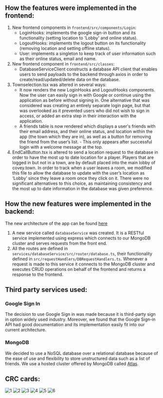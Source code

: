 ## How the features were implemented in the frontend:

1. New frontend components in `frontend/src/components/Login`:
   - LoginHooks: implements the google sign-in button and its functionality (setting location to 'Lobby' and online status).
   - LogoutHooks: implements the logout button on its functionality (removing location and setting offline status).
   - User: implements a singleton to keep track of user information such as their online status, email and name.
2. New frontend component in `frontend/src/classes`:
   - DatabaseServiceClient constructs a database API client that enables users to send payloads to the backend through axios in order to create/read/updated/delete data on the database.
3. Townselection.tsx was altered in several ways:
   - It now renders the new LoginHooks and LogoutHooks components. Now the user can easily sign in with Google or continue using the application as before without signing in. One alternative that was considered was creating an entirely separate login page, but that was overlooked as it prevented users who did not wish to sign in access, or added an extra step in their interaction with the application.
   - A friends table is now rendered which displays a user's friends with their email address, and their online status, and location within the app (the town which they are in), as well as a button for removing the friend from the user’s list. - This only appears after successful login with a welcome message at the top.
4. EndCallButton.tsx is altered to send a location request to the database in order to have the most up to date location for a player. Players that are logged in but not in a town, are by default placed into the main lobby of covey.town. In order to track when a user leaves a room, we modified this file to allow the database to update with the user’s location as ‘Lobby’ since they leave a room once they click on it. There were no significant alternatives to this choice, as maintaining consistency and the most up to date information in the database was given preference.

## How the new features were implemented in the backend:

The new architecture of the app can be found [here](docs/arch.png)

1. A new service called `databaseService` was created. It is a RESTful service implemented using express which connects to our MongoDB cluster and serves requests from the front end.
2. All the routes are defined in `services/databaseService/src/router/database.ts`, their functionality defined in `src/requestHandlers/DBRequestHandlers.ts`. Whenever a request is made to this service it connects to the MongoDB cluster and executes CRUD operations on behalf of the frontend and returns a response to the frontend.

## Third party services used:

### Google Sign In

The decision to use Google Sign in was made because it is third-party sign in option widely used industry. Moreover, we found that the Google Sign-in API had good documentation and its implementation easily fit into our current architecture.

### MongoDB

We decided to use a NoSQL database over a relational database because of the ease of use and flexibility to store unstructured data such as a list of friends. We use a hosted cluster offered by MongoDB called [Atlas](https://www.mongodb.com/cloud/atlas).

## CRC cards:

![1](docs/loginhooks.png)
![2](docs/logouthooks.png)
![3](docs/dbrequesthandlers.png)
![4](docs/database.png)
![5](docs/user.png)
![6](docs/databaseserviceclient.png)
